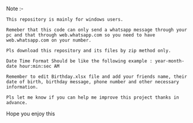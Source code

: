 Note :- 

	This repository is mainly for windows users.

	Remeber that this code can only send a whatsapp message through your pc and that through web.whatsapp.com so you need to have web.whatsapp.com on your number.

	Pls download this repository and its files by zip method only.

	Date Time Format Should be like the following example : year-month-date hour:min:sec AM

	Remember to edit Birthday.xlsx file and add your friends name, their date of birth, birthday message, phone number and other necessary information.

	Pls let me know if you can help me improve this project thanks in advance.

Hope you enjoy this
